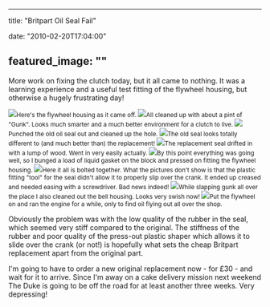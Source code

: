 
---
title: "Britpart Oil Seal Fail"

date: "2010-02-20T17:04:00"

featured_image: ""
---


More work on fixing the clutch today, but it all came to nothing.  It was a learning experience and a useful test fitting of the flywheel housing, but otherwise a hugely frustrating day!

<span style="font-size:85%;"><a href="http://3.bp.blogspot.com/_62oTnOHwOSo/S4AWnZqXc3I/AAAAAAAACFE/YYNfoHg0TZg/s1600-h/IMG_7242.JPG"><img src="http://3.bp.blogspot.com/_62oTnOHwOSo/S4AWnZqXc3I/AAAAAAAACFE/YYNfoHg0TZg/s320/IMG_7242.JPG"/></a>Here's the flywheel housing as it came off.
<a href="http://2.bp.blogspot.com/_62oTnOHwOSo/S4AWitCNGSI/AAAAAAAACE0/_wdke3cAGTo/s1600-h/IMG_7245.JPG"><img src="http://2.bp.blogspot.com/_62oTnOHwOSo/S4AWitCNGSI/AAAAAAAACE0/_wdke3cAGTo/s320/IMG_7245.JPG"/></a>All cleaned up with about a pint of "Gunk".  Looks much smarter and a much better environment for a clutch to live.
<a href="http://1.bp.blogspot.com/_62oTnOHwOSo/S4AWi_s7y8I/AAAAAAAACE8/jAjFTP4Txm8/s1600-h/IMG_7244.JPG"><img src="http://1.bp.blogspot.com/_62oTnOHwOSo/S4AWi_s7y8I/AAAAAAAACE8/jAjFTP4Txm8/s320/IMG_7244.JPG"/></a>Punched the old oil seal out and cleaned up the hole.
<a href="http://1.bp.blogspot.com/_62oTnOHwOSo/S4AWaCva4uI/AAAAAAAACEs/g2t_pTjFsWQ/s1600-h/IMG_7248.JPG"><img src="http://1.bp.blogspot.com/_62oTnOHwOSo/S4AWaCva4uI/AAAAAAAACEs/g2t_pTjFsWQ/s320/IMG_7248.JPG"/></a>The old seal looks totally different to (and much better than) the replacement!
<a href="http://4.bp.blogspot.com/_62oTnOHwOSo/S4AWZwa-G_I/AAAAAAAACEk/PYarbn4rzpo/s1600-h/IMG_7249.JPG"><img src="http://4.bp.blogspot.com/_62oTnOHwOSo/S4AWZwa-G_I/AAAAAAAACEk/PYarbn4rzpo/s320/IMG_7249.JPG"/></a>The replacement seal drifted in with a lump of wood.  Went in very easily actually.
<a href="http://4.bp.blogspot.com/_62oTnOHwOSo/S4AWSyumQnI/AAAAAAAACEc/5B8Rdvmh1wU/s1600-h/IMG_7257.JPG"><img src="http://4.bp.blogspot.com/_62oTnOHwOSo/S4AWSyumQnI/AAAAAAAACEc/5B8Rdvmh1wU/s320/IMG_7257.JPG"/></a>By this point everything was going well, so I bunged a load of liquid gasket on the block and pressed on fitting the flywheel housing.
<a href="http://3.bp.blogspot.com/_62oTnOHwOSo/S4AWSccDnqI/AAAAAAAACEU/t-mAXzNpP-A/s1600-h/IMG_7259.JPG"><img src="http://3.bp.blogspot.com/_62oTnOHwOSo/S4AWSccDnqI/AAAAAAAACEU/t-mAXzNpP-A/s320/IMG_7259.JPG"/></a>Here it all is bolted together.  What the pictures don't show is that the plastic fitting "tool" for the seal didn't allow it to properly slip over the crank.  It ended up creased and needed easing with a screwdriver.  Bad news indeed!
<a href="http://4.bp.blogspot.com/_62oTnOHwOSo/S4AWJxmaERI/AAAAAAAACEM/INsw6CPQlRM/s1600-h/IMG_7264.JPG"><img src="http://4.bp.blogspot.com/_62oTnOHwOSo/S4AWJxmaERI/AAAAAAAACEM/INsw6CPQlRM/s320/IMG_7264.JPG"/></a>While slapping gunk all over the place I also cleaned out the bell housing.  Looks very swish now!
<a href="http://3.bp.blogspot.com/_62oTnOHwOSo/S4AWJS3bC_I/AAAAAAAACEE/hr959EupvH0/s1600-h/IMG_7267.JPG"><img src="http://3.bp.blogspot.com/_62oTnOHwOSo/S4AWJS3bC_I/AAAAAAAACEE/hr959EupvH0/s320/IMG_7267.JPG"/></a>Put the flywheel on and ran the engine for a while, only to find oil flying out all over the shop.</span>

Obviously the problem was with the low quality of the rubber in the seal, which seemed very stiff compared to the original.  The stiffness of the rubber and poor quality of the press-out plastic <span>shaper</span> which allows it to slide over the crank (or not!) is hopefully what sets the cheap <span>Britpart</span> replacement apart from the original part.

I'm going to have to order a new original replacement now - for £30 - and wait for it to arrive.  Since I'm away on a cake delivery mission next weekend The Duke is going to be off the road for at least another three weeks.  Very depressing!